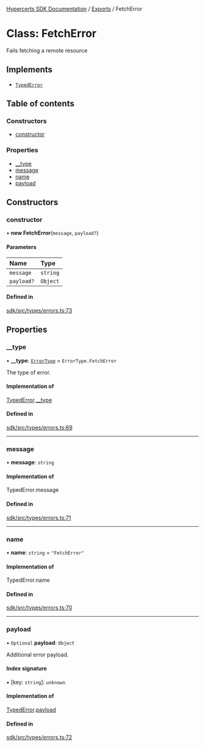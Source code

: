 [Hypercerts SDK Documentation](../README.md) / [Exports](../modules.md) / FetchError

# Class: FetchError

Fails fetching a remote resource

## Implements

- [`TypedError`](../interfaces/TypedError.md)

## Table of contents

### Constructors

- [constructor](FetchError.md#constructor)

### Properties

- [\_\_type](FetchError.md#__type)
- [message](FetchError.md#message)
- [name](FetchError.md#name)
- [payload](FetchError.md#payload)

## Constructors

### constructor

• **new FetchError**(`message`, `payload?`)

#### Parameters

| Name       | Type     |
| :--------- | :------- |
| `message`  | `string` |
| `payload?` | `Object` |

#### Defined in

[sdk/src/types/errors.ts:73](https://github.com/Network-Goods/hypercerts/blob/721e383/sdk/src/types/errors.ts#L73)

## Properties

### \_\_type

• **\_\_type**: [`ErrorType`](../enums/internal.ErrorType.md) = `ErrorType.FetchError`

The type of error.

#### Implementation of

[TypedError](../interfaces/TypedError.md).[\_\_type](../interfaces/TypedError.md#__type)

#### Defined in

[sdk/src/types/errors.ts:69](https://github.com/Network-Goods/hypercerts/blob/721e383/sdk/src/types/errors.ts#L69)

---

### message

• **message**: `string`

#### Implementation of

TypedError.message

#### Defined in

[sdk/src/types/errors.ts:71](https://github.com/Network-Goods/hypercerts/blob/721e383/sdk/src/types/errors.ts#L71)

---

### name

• **name**: `string` = `"FetchError"`

#### Implementation of

TypedError.name

#### Defined in

[sdk/src/types/errors.ts:70](https://github.com/Network-Goods/hypercerts/blob/721e383/sdk/src/types/errors.ts#L70)

---

### payload

• `Optional` **payload**: `Object`

Additional error payload.

#### Index signature

▪ [key: `string`]: `unknown`

#### Implementation of

[TypedError](../interfaces/TypedError.md).[payload](../interfaces/TypedError.md#payload)

#### Defined in

[sdk/src/types/errors.ts:72](https://github.com/Network-Goods/hypercerts/blob/721e383/sdk/src/types/errors.ts#L72)
